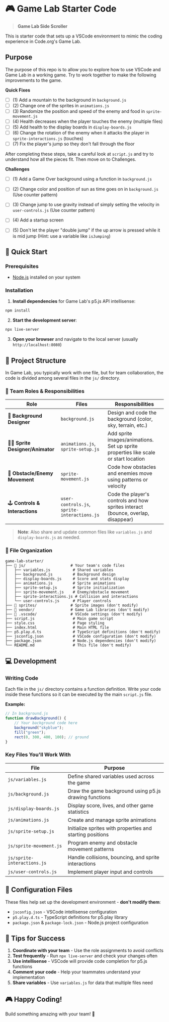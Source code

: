 # 🎮 Game Lab Starter Code

> **Game Lab Side Scroller**

This is starter code that sets up a VSCode environment to mimic the coding experience in Code.org's Game Lab.

## Purpose

The purpose of this repo is to allow you to explore how to use VSCode and Game Lab in a working game. Try to work together to make the following improvements to the game.

**Quick Fixes**

- [ ] (1) Add a mountain to the background in `background.js`
- [ ] (2) Change one of the sprites in `animations.js`
- [ ] (3) Randomize the position and speed of the enemy and food in `sprite-movement.js`
- [ ] (4) Health decreases when the player touches the enemy (multiple files)
- [ ] (5) Add health to the display boards in `display-boards.js`
- [ ] (6) Change the rotation of the enemy when it attacks the player in `sprite-interactions.js` (touches)
- [ ] (7) Fix the player's jump so they don't fall through the floor

After completing these steps, take a careful look at `script.js` and try to understand how all the pieces fit. Then move on to Challenges.

**Challenges**

- [ ] (1) Add a Game Over background using a function in `background.js`
- [ ] (2) Change color and position of sun as time goes on in `background.js` (Use counter pattern)
- [ ] (3) Change jump to use gravity instead of simply setting the velocity in `user-controls.js` (Use counter pattern)
- [ ] (4) Add a startup screen
- [ ] (5) Don't let the player "double jump" if the up arrow is pressed while it is mid jump (Hint: use a variable like `isJumping`)


## 🚀 Quick Start

### Prerequisites
- [Node.js](https://nodejs.org/) installed on your system

### Installation

1. **Install dependencies** for Game Lab's p5.js API intellisense:
```bash
npm install
```

2. **Start the development server**:
```bash
npx live-server
```

3. **Open your browser** and navigate to the local server (usually `http://localhost:8080`)

## 📁 Project Structure

In Game Lab, you typically work with one file, but for team collaboration, the code is divided among several files in the `js/` directory.

### 🎯 Team Roles & Responsibilities

| **Role** | **Files** | **Responsibilities** |
|----------|-----------|---------------------|
| 🎨 **Background Designer** | `background.js` | Design and code the background (color, sky, terrain, etc.) |
| 🧑‍🎨 **Sprite Designer/Animator** | `animations.js`, `sprite-setup.js` | Add sprite images/animations. Set up sprite properties like scale or start location |
| 👾 **Obstacle/Enemy Movement** | `sprite-movement.js` | Code how obstacles and enemies move using patterns or velocity |
| 🕹️ **Controls & Interactions** | `user-controls.js`, `sprite-interactions.js` | Code the player's controls and how sprites interact (bounce, overlap, disappear) |

> **Note**: Also share and update common files like `variables.js` and `display-boards.js` as needed.

### 📂 File Organization

```
game-lab-starter/
├── 📁 js/                    # Your team's code files
│   ├── variables.js          # Shared variables
│   ├── background.js         # Background design
│   ├── display-boards.js     # Score and stats display
│   ├── animations.js         # Sprite animations
│   ├── sprite-setup.js       # Sprite initialization
│   ├── sprite-movement.js    # Enemy/obstacle movement
│   ├── sprite-interactions.js # Collision and interactions
│   └── user-controls.js      # Player controls
├── 📁 sprites/               # Sprite images (don't modify)
├── 📁 vendor/                # Game Lab libraries (don't modify)
├── 📁 .vscode/               # VSCode settings (don't modify)
├── script.js                 # Main game script
├── style.css                 # Page styling
├── index.html                # Main HTML file
├── p5.play.d.ts              # TypeScript definitions (don't modify)
├── jsconfig.json             # VSCode configuration (don't modify)
├── package.json              # Node.js dependencies (don't modify)
└── README.md                 # This file (don't modify)
```

## 💻 Development

### Writing Code

Each file in the `js/` directory contains a function definition. Write your code inside these functions so it can be executed by the main `script.js` file.

**Example:**
```javascript
// In background.js
function drawBackground() {
    // Your background code here
    background("skyblue");
    fill("green");
    rect(0, 300, 400, 100); // ground
}
```

### Key Files You'll Work With

| **File** | **Purpose** |
|----------|-------------|
| `js/variables.js` | Define shared variables used across the game |
| `js/background.js` | Draw the game background using p5.js drawing functions |
| `js/display-boards.js` | Display score, lives, and other game statistics |
| `js/animations.js` | Create and manage sprite animations |
| `js/sprite-setup.js` | Initialize sprites with properties and starting positions |
| `js/sprite-movement.js` | Program enemy and obstacle movement patterns |
| `js/sprite-interactions.js` | Handle collisions, bouncing, and sprite interactions |
| `js/user-controls.js` | Implement player input and controls |

## 🔧 Configuration Files

These files help set up the development environment - **don't modify them**:

- `jsconfig.json` - VSCode intellisense configuration
- `p5.play.d.ts` - TypeScript definitions for p5.play library
- `package.json` & `package-lock.json` - Node.js project configuration

## 🎯 Tips for Success

1. **Coordinate with your team** - Use the role assignments to avoid conflicts
2. **Test frequently** - Run `npx live-server` and check your changes often
3. **Use intellisense** - VSCode will provide code completion for p5.js functions
4. **Comment your code** - Help your teammates understand your implementation
5. **Share variables** - Use `variables.js` for data that multiple files need

## 🎮 Happy Coding!

Build something amazing with your team! 🚀
